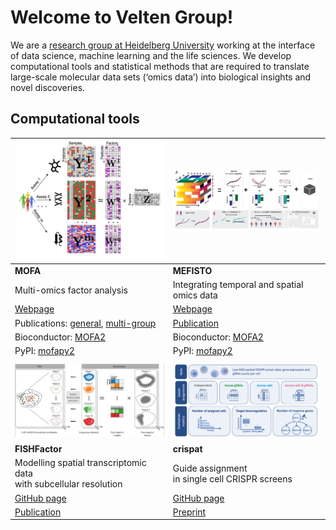 # Welcome to Velten Group!

We are a [research group at Heidelberg University](https://www.cos.uni-heidelberg.de/en/research-groups/biological-data-science) working at the interface of data science, machine learning and the life sciences. We develop computational tools and statistical methods that are required to translate large-scale molecular data sets (‘omics data’) into biological insights and novel discoveries.


## Computational tools
| [<img alt="MOFA" src="figures/MOFA.png" width="400"/>](https://biofam.github.io/MOFA2/) | [<img alt="MEFISTO" src="figures/MEFISTO.png" width="400"/>](https://biofam.github.io/MOFA2/MEFISTO.html) |
| --- | --- | 
| **MOFA** | **MEFISTO** |
Multi-omics factor analysis | Integrating temporal and spatial omics data | 
| [Webpage](https://biofam.github.io/MOFA2/) | [Webpage](https://biofam.github.io/MOFA2/MEFISTO.html) |
| Publications: [general](http://msb.embopress.org/cgi/doi/10.15252/msb.20178124), [multi-group](http://genomebiology.biomedcentral.com/articles/10.1186/s13059-020-02015-1)|[Publication](https://www.nature.com/articles/s41592-021-01343-9)|
|Bioconductor: [MOFA2](http://www.bioconductor.org/packages/release/bioc/html/MOFA2.html)|Bioconductor: [MOFA2](http://www.bioconductor.org/packages/release/bioc/html/MOFA2.html)|
|PyPI: [mofapy2](https://pypi.org/project/mofapy2/)|PyPI: [mofapy2](https://pypi.org/project/mofapy2/)|
| |  | 
| [<img alt="FISHFactor" src="figures/FISHFactor.png" width="400"/>](https://github.com/bioFAM/FISHFactor) |[<img alt="crispat" src="figures/crispat.png" width="400"/>](https://github.com/velten-group/crispat)|
|**FISHFactor** | **crispat**|
|Modelling spatial transcriptomic data <br /> with subcellular resolution |  Guide assignment <br /> in single cell CRISPR screens|
| [GitHub page](https://github.com/bioFAM/FISHFactor) |[GitHub page](https://github.com/velten-group/crispat) |
| [Publication](https://academic.oup.com/bioinformatics/article/39/5/btad183/7114027)|[Preprint](https://www.biorxiv.org/content/10.1101/2024.05.06.592692v1.full.pdf)|
